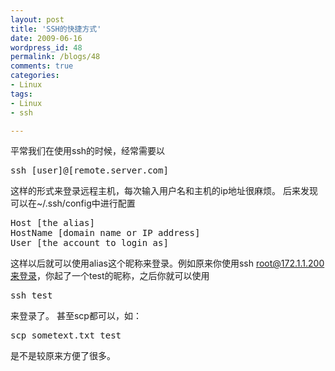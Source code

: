 ```yaml
---
layout: post
title: 'SSH的快捷方式'
date: 2009-06-16
wordpress_id: 48
permalink: /blogs/48
comments: true
categories:
- Linux
tags:
- Linux
- ssh

---
```

平常我们在使用ssh的时候，经常需要以
<pre class="prettyprint linenums">
ssh [user]@[remote.server.com]
</pre>
这样的形式来登录远程主机，每次输入用户名和主机的ip地址很麻烦。 后来发现可以在~/.ssh/config中进行配置
<pre class="prettyprint linenums">
Host [the alias]
HostName [domain name or IP address]
User [the account to login as]
</pre>
这样以后就可以使用alias这个昵称来登录。例如原来你使用ssh root@172.1.1.200来登录，你起了一个test的昵称，之后你就可以使用
<pre class="prettyprint linenums">
ssh test
</pre>
来登录了。 甚至scp都可以，如：
<pre class="prettyprint linenums">
scp sometext.txt test
</pre>
是不是较原来方便了很多。
